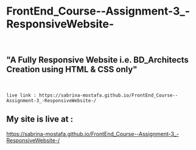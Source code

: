 # FrontEnd_Course--Assignment-3_-ResponsiveWebsite-
<br>

## "A Fully Responsive Website i.e. BD_Architects Creation using HTML & CSS only"
<br/>

    live link : https://sabrina-mostafa.github.io/FrontEnd_Course--Assignment-3_-ResponsiveWebsite-/

## My site is live at :
https://sabrina-mostafa.github.io/FrontEnd_Course--Assignment-3_-ResponsiveWebsite-/

